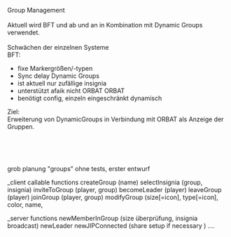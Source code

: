 Group Management<br/>
<br/>
Aktuell wird BFT und ab und an in Kombination mit Dynamic Groups verwendet.<br/>
<br/>
Schwächen der einzelnen Systeme<br/>
BFT:<br/>
* fixe Markergrößen/-typen
* Sync delay
Dynamic Groups<br/>
* ist aktuell nur zufällige insignia
* unterstützt afaik nicht ORBAT
ORBAT<br/>
* benötigt config, einzeln eingeschränkt dynamisch

Ziel:<br/>
Erweiterung von DynamicGroups in Verbindung mit ORBAT als Anzeige der Gruppen.<br/>

<br/>
<br/>
<br/>

grob planung "groups"
ohne tests, erster entwurf

_client callable functions
createGroup (name)
selectInsignia (group, insignia)
inviteToGroup (player, group)
becomeLeader (player)
leaveGroup (player)
joinGroup (player, group)
modifyGroup (size[=icon], type[=icon], color, name,

_server functions
newMemberInGroup (size überprüfung, insignia broadcast)
newLeader
newJIPConnected (share setup if necessary )
....
